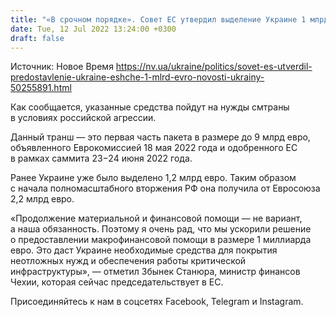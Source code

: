 ```yaml
---
title: "«В срочном порядке». Совет ЕС утвердил выделение Украине 1 млрд евро первого транша нового пакета помощи"
date: Tue, 12 Jul 2022 13:24:00 +0300
draft: false
---
```

Источник: Новое Время https://nv.ua/ukraine/politics/sovet-es-utverdil-predostavlenie-ukraine-eshche-1-mlrd-evro-novosti-ukrainy-50255891.html


Как сообщается, указанные средства пойдут на нужды смтраны в условиях российской агрессии.

Данный транш — это первая часть пакета в размере до 9 млрд евро, объявленного Еврокомиссией 18 мая 2022 года и одобренного ЕС в рамках саммита 23−24 июня 2022 года.

Ранее Украине уже было выделено 1,2 млрд евро. Таким образом с начала полномасштабного вторжения РФ она получила от Евросоюза 2,2 млрд евро.

«Продолжение материальной и финансовой помощи — не вариант, а наша обязанность. Поэтому я очень рад, что мы ускорили решение о предоставлении макрофинансовой помощи в размере 1 миллиарда евро. Это даст Украине необходимые средства для покрытия неотложных нужд и обеспечения работы критической инфраструктуры», — отметил Збынек Станюра, министр финансов Чехии, которая сейчас председательствует в ЕС.

Присоединяйтесь к нам в соцсетях Facebook, Telegram и Instagram.
